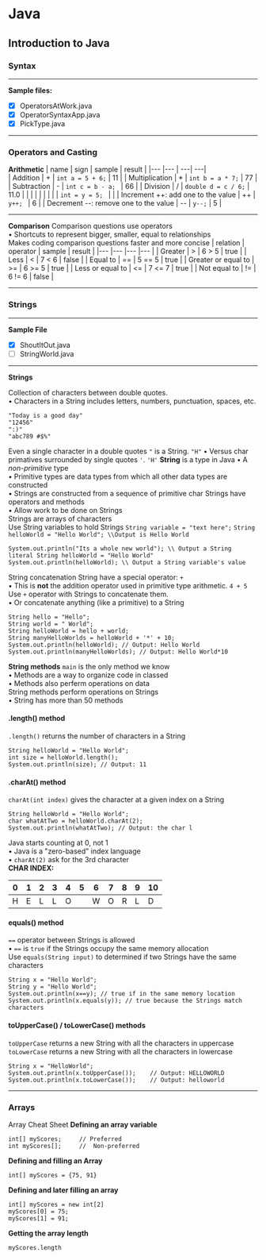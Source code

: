 # Java
## Introduction to Java
### Syntax

---
**Sample files:**
- [x] OperatorsAtWork.java
- [x] OperatorSyntaxApp.java
- [x] PickType.java

---

### Operators and Casting
**Arithmetic**
|   name                                    |   sign    |   sample                                |   result      |
|---                                        |---        |                                      ---|            ---|                            
|   Addition                                |   +       |   `int a = 5 + 6;`                      |   11          |
|   Multiplication                          |   *       |   `int b = a * 7;`                      |   77          |
|   Subtraction                             |   -       |   `int c = b - a; `                     |   66          |
|   Division                                |   /       |   `double d = c / 6;`                   |   11.0        |
|                                           |           |                                         |               |
|                                           |           |   `int = y = 5; `                       |               |
|   Increment ++: add one to the value      |   ++      |   `y++; `                               |   6           |
|   Decrement --: remove one to the value   |   --      |   `y--;`                                |   5           |     

---

**Comparison**
Comparison questions use operators\
• Shortcuts to represent bigger, smaller, equal to relationships\
Makes coding comparison questions faster and more concise
|   relation                |   operator    |   sample      |   result  |
|---                        |---            |---            |---        | 
|   Greater                 |   >           |   6 > 5       |   true    |
|   Less                    |   <           |   7 < 6       |   false   |
|   Equal to                |   ==          |   5 == 5      |   true    |
|   Greater or equal to     |   >=          |   6 >= 5      |   true    |
|   Less or equal to        |   <=          |   7 <= 7      |   true    |
|   Not equal to            |   !=          |   6 != 6      |   false   |

---

### Strings
---
**Sample File**
- [x] ShoutItOut.java
- [ ] StringWorld.java
---

**Strings**

Collection of characters between double quotes.\
• Characters in a String includes letters, numbers, punctuation, spaces, etc.
```
"Today is a good day"
"12456"
":)"
"abc789 #$%"
```
Even a single character in a double quotes `"` is a String. `"H"`
• Versus char primatives surrounded by single quotes `'`. `'H'`
**String** is a type in Java
• A *non-primitive* type\
• Primitive types are data types from which all other data types are constructed\
• Strings are constructed from a sequence of primitive char
Strings have operators and methods\
• Allow work to be done on Strings\
Strings are arrays of characters
<br />
Use String variables to hold Strings
`String variable = "text here";`
`String helloWorld = "Hello World"; \\Output is Hello World`

```
System.out.println("Its a whole new world"); \\ Output a String literal String helloWorld = "Hello World"
System.out.println(helloWorld); \\ Output a String variable's value
```

String concatenation
String have a special operator: `+`\
• This is **not** the addition operator used in primitive type arithmetic. `4 + 5`\
Use `+` operator with Strings to concatenate them.\
• Or concatenate anything (like a primitive) to a String
```
String hello = "Hello";
String world = " World";
String helloWorld = hello + world;
String manyHelloWorlds = helloWorld + '*' + 10;
System.out.println(helloWorld); // Output: Hello World
System.out.println(manyHelloWorlds); // Output: Hello World*10
```

**String methods**
`main` is the only method we know\
• Methods are a way to organize code in classed\
• Methods also perferm operations on data\
String methods perform operations on Strings\
• String has more than 50 methods
<br />

#### .length() method
`.length()` returns the number of characters in a String
```
String helloWorld = "Hello World";
int size = helloWorld.length();
System.out.println(size); // Output: 11
```
#### .charAt() method
`charAt(int index)` gives the character at a given index on a String
```
String helloWorld = "Hello World";
char whatAtTwo = helloWorld.charAt(2);
System.out.println(whatAtTwo); // Output: the char l
```
Java starts counting at 0, not 1\
• Java is a "zero-based" index language\
• `charAt(2)` ask for the 3rd character
<br />
**CHAR INDEX:**

|   0   |   1   |   2   |   3   |   4   |   5   |   6   |   7   |   8   |   9   |   10  |
|---    |---    |---    |---    |---    |---    |---    |---    |---    |---    |   --- |
|   H   |   E   |   L   |   L   |   O   |       |   W   |   O   |   R   |   L   |   D   |
#### equals() method
`==` operator between Strings is allowed\
• `==` is `true` if the Strings occupy the same memory allocation\
Use `equals(String input)` to determined if two Strings have the same characters
```
String x = "Hello World";
String y = "Hello World";
System.out.println(x==y); // true if in the same memory location
System.out.println(x.equals(y)); // true because the Strings match characters
```
#### toUpperCase() / toLowerCase() methods
`toUpperCase` returns a new String with all the characters in uppercase
`toLowerCase` returns a new String with all the characters in lowercase
```
String x = "HelloWorld";
System.out.println(x.toUpperCase());    // Output: HELLOWORLD
System.out.println(x.toLowerCase());    // Output: helloworld
```

---

### Arrays
Array Cheat Sheet
**Defining an array variable**
```
int[] myScores;     // Preferred
int myScores[];     //  Non-preferred
```
**Defining and filling an Array**
```
int[] myScores = {75, 91}
```
**Defining and later filling an array**
```
int[] myScores = new int[2]
myScores[0] = 75;
myScores[1] = 91;
```
**Getting the array length**
```
myScores.length
```